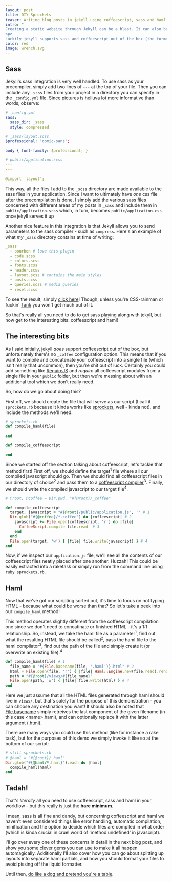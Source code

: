 ```yaml
---
layout: post
title: DIY Sprockets
teaser: Writing blog posts in jekyll using coffeescript, sass and haml. Much like a boss would.
intro: "
Creating a static website through Jekyll can be a blast. It can also be a pain to configure correctly, especially if you want to use the <a href='http://haml.info/'>tools you know and love</a>. In this blog post I'll show how you can use sass, coffeescript and haml alongside jekyll - like the man upstairs intended.
<p>
Luckily jekyll supports sass and coffeescript out of the box (the former integration is better than the latter, though), and there are <a href='http://jekyllrb.com/docs/plugins/'>plugins</a> that solve some of these problems. However, if you're publishing to Gihub Pages (which alot of us are), then the plugins can be rather cumbersome. Sure, there are <a href='https://github.com/ixti/jekyll-assets'>workarounds</a>, but why not solve it ourselves? That's way more <a href='http://www.abload.de/img/mac1oqssv.gif'>badass</a>."
color: red
image: wrench.svg
---
```


## Sass

Jekyll's sass integration is very well handled. To use sass as your precompiler, simply add two lines of `---` at the top of your file. Then you can include any `.scss` files from your project in a directory you can specify in the `_config.yml` file. Since pictures is helluva lot more informative than words, observe:

```yaml
# _config.yml
sass:
  sass_dir: _sass
  style: compressed

# _sass/layout.scss
$professional: 'comic-sans';

body { font-family: $professional; }

# public/application.scss
---
---
  
@import 'layout';

```

This way, all the files I add to the `_scss` directory are made available to the sass files in your application. Since I want to ultimately have *one* css file after the precompilation is done, I simply add the various sass files concerned with different areas of my posts in `_sass` and include them in `public/application.scss` which, in turn, becomes `public/application.css` once jekyll serves it up

Another nice feature in this integration is that Jekyll allows you to send parameters to the sass compiler - such as `compress`. Here's an example of what *my* `_sass` directory contains at time of writing:

```yaml
_sass
  - bourbon # love this plugin
  - code.scss
  - colors.scss
  - fonts.scss
  - header.scss
  - layout.scss # contains the main styles
  - posts.scss
  - queries.scss # media queries
  - reset.scss 
```

To see the result, simply [click here](/public/application.css)! Though, unless you're CSS-rainman or fuckin' [Tank](http://matrix.wikia.com/wiki/Tank) you won't get much out of it.

So that's really all you need to do to get sass playing along with jekyll, but now get to the interesting bits: coffeescript and haml!

## The interesting bits

As I said initially, jekyll *does* support coffeescript out of the box, but unfortunately there's no `_coffee` configuration option. This means that if you want to compile and concatenate your coffeescript into a single file (which isn't really that uncommon), then you're shit out of luck. Certainly you could add something like [RequireJS](http://requirejs.org/) and *require* all coffeescript modules from a single file in your `public` folder, but then we're messing about with an additional tool which we don't really need.

So, how do we go about doing this? 

First off, we should create the file that will serve as our script (I call it `sprockets.rb` because it kinda works like [sprockets](https://github.com/sstephenson/sprockets), well - kinda not), and include the methods we'll need.

```ruby
# sprockets.rb 
def compile_haml(file)
  
end

def compile_coffeescript

end

```

Since we started off the section talking about coffeescript, let's tackle that method first! First off, we should define the target<sup>1</sup> file where all our compiled javascript should go. Then we should find all coffeescript files in our directory of choice<sup>2</sup> and pass them to a [coffeescript compiler](https://github.com/josh/ruby-coffee-script)<sup>3</sup>. Finally, we should write the compiled javascript to our target file<sup>4</sup>.

```ruby
# @root, @coffee = Dir.pwd, "#{@root}/_coffee"

def compile_coffeescript
  target, javascript = "#{@root}/public/application.js", '' # 1
  Dir.glob("#{@coffee}/*.coffee") do |coffeescript| # 2
    javascript += File.open(coffeescript, 'r') do |file| 
      CoffeeScript.compile file.read  # 3
    end
  end
  File.open(target, 'w') { |file| file.write(javascript) } # 4
end

```

Now, if we inspect our `application.js` file, we'll see all the contents of our coffeescript files neatly placed after one another. Huzzah! This could be easily extracted into a raketask or simply run from the command line using `ruby sprockets.rb`.

## Haml

Now that we've got our scripting sorted out, it's time to focus on not typing HTML - because what could be worse than that? So let's take a peek into our `compile_haml` method!

This method operates slightly different from the coffeescript compilation one since we don't need to concatinate or finished HTML -  it's a 1:1 relationship. So, instead, we take the haml file as a parameter<sup>1</sup>, find out what the resulting HTML file should be called<sup>2</sup>, pass the haml file to the haml compilator<sup>3</sup>, find out the path of the file and simply create it (or overwrite an existing file).<sup>4</sup>

```ruby
def compile_haml(file) # 1
  file_name = "#{File.basename(file, '.haml')}.html" # 2 
  html = File.open(file, 'r') { |file| Haml::Engine.new(file.read).render } # 3
  path = "#{@root}/views/#{file_name}"
  File.open(path, 'w') { |file| file.write(html) } # 4
end
```

Here we just assume that all the HTML files generated through haml should live in `views/`, but that's solely for the purpose of this demonstration - you can choose any destination you want! It should also be noted that [File.basename](http://www.ruby-doc.org/core-2.1.4/File.html#method-c-basename) simply retreives the last component of the given filename (in this case \<name\>.haml), and can optionally replace it with the latter argument (.html).

There are many ways you could use this method (like for instance a rake task), but for the purposes of this demo we simply invoke it like so at the bottom of our script:

```ruby
# still sprockets.rb
# @haml = "#{@root}/_haml"
Dir.glob("#{@haml/*.haml}").each do |haml|
  compile_haml(haml)
end
```

## Tadah!

That's *literally* all you need to use coffeescript, sass and haml in your workflow - but this really is just the **bare minimum**. 

I mean, sass is all fine and dandy, but concerning coffeescript and haml we haven't even considered things like error handling, automatic compilation, minification and the option to decide which files are compiled in what order (which is kinda crucial in cruel world of 'method undefined' in javascript). 

I'll go over every one of these concerns in detail in the next blog post, and show you some clever gems you can use to make it all happen automagically. Additionally I'll also cover how you can go about splitting up layouts into separate haml partials, and how you should format your files to avoid pissing off the liquid formatter.

Until then, [do like a dog and pretend you're a table](http://i.imgur.com/fprOm49.gifv).
